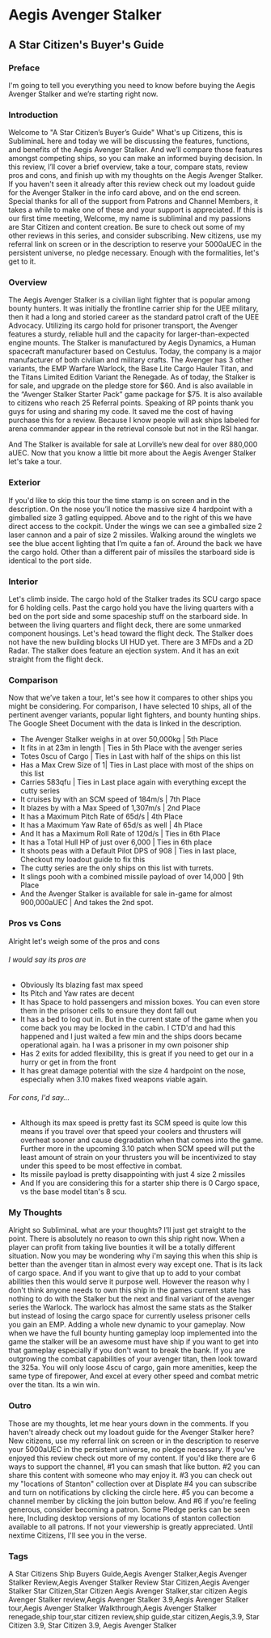 # Aegis Avenger Stalker
## A Star Citizen's Buyer's Guide

### Preface
I'm going to tell you everything you need to know before buying the Aegis Avenger Stalker and we’re starting right now.

### Introduction
Welcome to "A Star Citizen’s Buyer’s Guide" What's up Citizens, this is SubliminaL here and today we will be discussing the features, functions, and benefits of the Aegis Avenger Stalker. And we’ll compare those features amongst competing ships, so you can make an informed buying decision. In this review, I’ll cover a brief overview, take a tour, compare stats, review pros and cons, and finish up with my thoughts on the Aegis Avenger Stalker. If you haven't seen it already after this review check out my loadout guide for the Avenger Stalker in the info card above, and on the end screen. Special thanks for all of the support from Patrons and Channel Members, it takes a while to make one of these and your support is appreciated. If this is our first time meeting, Welcome, my name is subliminal and my passions are Star Citizen and content creation. Be sure to check out some of my other reviews in this series, and consider subscribing. New citizens, use my referral link on screen or in the description to reserve your 5000aUEC in the persistent universe, no pledge necessary.  Enough with the formalities, let's get to it.


### Overview
The Aegis Avenger Stalker is a civilian light fighter that is popular among bounty hunters. It was initially the frontline carrier ship for the UEE military, then it had a long and storied career as the standard patrol craft of the UEE Advocacy. Utilizing its cargo hold for prisoner transport, the Avenger features a sturdy, reliable hull and the capacity for larger-than-expected engine mounts. The Stalker is manufactured by Aegis Dynamics, a Human spacecraft manufacturer based on Cestulus. Today, the company is a major manufacturer of both civilian and military crafts. The Avenger has 3 other variants, the EMP Warfare Warlock, the Base Lite Cargo Hauler Titan, and the Titans Limited Edition Variant the Renegade. As of today, the Stalker is for sale, and upgrade on the pledge store for $60. And is also available in the “Avenger Stalker Starter Pack” game package for $75. It is also available to citizens who reach 25 Referral points. Speaking of RP points thank you guys for using and sharing my code. It saved me the cost of having purchase this for a review. Because I know people will ask ships labeled for arena commander appear in the retrieval console but not in the RSI hangar.

[comment]: <> (It is available as a loaner to Aegis Merchantman Owners alongside the Drake Caterpillar, By the way this is a great package)
And The Stalker is available for sale at Lorville’s new deal for over 880,000 aUEC. Now that you know a little bit more about the Aegis Avenger Stalker let's take a tour.

### Exterior
If you'd like to skip this tour the time stamp is on screen and in the description. On the nose you’ll notice the massive size 4 hardpoint with a gimballed size 3 gatling equipped. Above and to the right of this we have direct access to the cockpit. Under the wings we can see a gimballed size 2 laser cannon and a pair of size 2 missiles. Walking around the winglets we see the blue accent lighting that I’m quite a fan of. Around the back we have the cargo hold. Other than a different pair of missiles the starboard side is identical to the port side.

### Interior
Let's climb inside. The cargo hold of the Stalker trades its SCU cargo space for 6 holding cells. Past the cargo hold you have the living quarters with a bed on the port side and some spaceship stuff on the starboard side. In between the living quarters and flight deck, there are some unmarked component housings. Let's head toward the flight deck. The Stalker does not have the new building blocks UI HUD yet. There are 3 MFDs and a 2D Radar. The stalker does feature an ejection system. And it has an exit straight from the flight deck.

### Comparison
Now that we’ve taken a tour, let's see how it compares to other ships you might be considering. For comparison, I have selected 10 ships, all of the pertinent avenger variants, popular light fighters, and bounty hunting ships. The Google Sheet Document with the data is linked in the description.

* The Avenger Stalker weighs in at over 50,000kg | 5th Place
* It fits in at 23m in length | Ties in 5th Place with the avenger series
* Totes 0scu of Cargo | Ties in Last with half of the ships on this list
* Has a Max Crew Size of 1| Ties in Last place with most of the ships on this list
* Carries 583qfu | Ties in Last place again with everything except the cutty series
* It cruises by with an SCM speed of 184m/s | 7th Place
* It blazes by with a Max Speed of 1,307m/s | 2nd Place
* It has a Maximum Pitch Rate of 65d/s | 4th Place
* It has a Maximum Yaw Rate of 65d/s as well | 4h Place
* And It has a Maximum Roll Rate of 120d/s | Ties in 6th Place
* It has a Total Hull HP of just over 6,000 | Ties in 6th place
* It shoots peas with a Default Pilot DPS of 908 | Ties in last place, Checkout my loadout guide to fix this
* The cutty series are the only ships on this list with turrets.
* It slings pooh with a combined missile payload of over 14,000 | 9th Place
* And the Avenger Stalker is available for sale in-game for almost 900,000aUEC | And takes the 2nd spot.

### Pros vs Cons
Alright let's weigh some of the pros and cons
###### I would say its pros are
* Obviously Its blazing fast max speed
* Its Pitch and Yaw rates are decent
* It has Space to hold passengers and mission boxes. You can even store them in the prisoner cells to ensure they dont fall out
* It has a bed to log out in. But in the current state of the game when you come back you may be locked in the cabin. I CTD'd and had this happened and I just waited a few min and the ships doors became operational again. ha I was a prisoner in my own poisoner ship
* Has 2 exits for added flexibility, this is great if you need to get our in a hurry or get in from the front
* It has great damage potential with the size 4 hardpoint on the nose, especially when 3.10 makes fixed weapons viable again.
###### For cons, I'd say...
* Although its max speed is pretty fast its SCM speed is quite low this means if you travel over that speed your coolers and thrusters will overheat sooner and cause degradation when that comes into the game. Further more in the upcoming 3.10 patch when SCM speed will put the least amount of strain on your thrusters you will be incentivized to stay under this speed to be most effective in combat.
* Its missile payload is pretty disappointing with just 4 size 2 missiles
* And If you are considering this for a starter ship there is 0 Cargo space, vs the base model titan's 8 scu.


### My Thoughts
Alright so SubliminaL what are your thoughts? I’ll just get straight to the point. There is absolutely no reason to own this ship right now. When a player can profit from taking live bounties it will be a totally different situation. Now you may be wondering why i'm saying this when this ship is better than the avenger titan in almost every way except one. That is its lack of cargo space. And if you want to give that up to add to your combat abilities then this would serve it purpose well. However the reason why I don't think anyone needs to own this ship in the games current state has nothing to do with the Stalker but the next and final variant of the avenger series the Warlock. The warlock has almost the same stats as the Stalker but instead of losing the cargo space for currently useless prisoner cells you gain an EMP. Adding a whole new dynamic to your gameplay. Now when we have the full bounty hunting gameplay loop implemented into the game the stalker will be an awesome must have ship if you want to get into that gameplay especially if you don't want to break the bank. If you are outgrowing the combat capabilities of your avenger titan, then look toward the 325a. You will only loose 4scu of cargo, gain more amenities, keep the same type of firepower, And excel at every other speed and combat metric over the titan. Its a win win.

### Outro
Those are my thoughts, let me hear yours down in the comments. If you haven't already check out my loadout guide for the Avenger Stalker here? New citizens, use my referral link on screen or in the description to reserve your 5000aUEC in the persistent universe, no pledge necessary. If you've enjoyed this review check out more of my content. If you'd like there are 6 ways to support the channel, #1 you can smash that like button. #2 you can share this content with someone who may enjoy it. #3 you can check out my "locations of Stanton" collection over at Displate #4 you can subscribe and turn on notifications by clicking the circle here. #5 you can become a channel member by clicking the join button below. And #6 if you're feeling generous, consider becoming a patron. Some Pledge perks can be seen here, Including desktop versions of my locations of stanton collection available to all patrons. If not your viewership is greatly appreciated. Until nextime Citizens, I'll see you in the verse.

### Tags
A Star Citizens Ship Buyers Guide,Aegis Avenger Stalker,Aegis Avenger Stalker Review,Aegis Avenger Stalker Review Star Citizen,Aegis Avenger Stalker Star Citizen,Star Citizen Aegis Avenger Stalker,star citizen Aegis Avenger Stalker review,Aegis Avenger Stalker 3.9,Aegis Avenger Stalker tour,Aegis Avenger Stalker Walkthrough,Aegis Avenger Stalker renegade,ship tour,star citizen review,ship guide,star citizen,Aegis,3.9, Star Citizen 3.9, Star Citizen 3.9, Aegis Avenger Stalker
